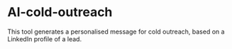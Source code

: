 # AI-cold-outreach
This tool generates a personalised message for cold outreach, based on a LinkedIn profile of a lead.
